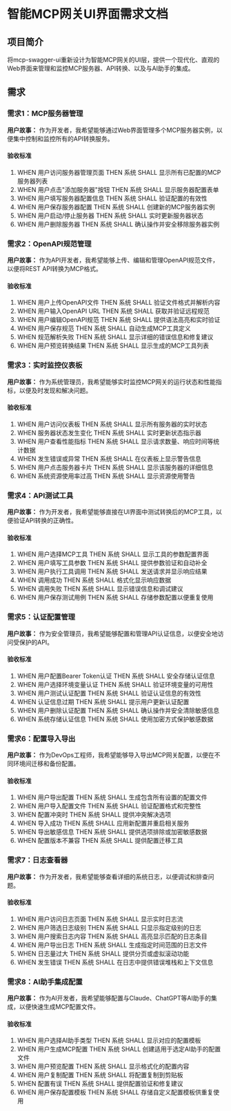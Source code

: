 # 智能MCP网关UI界面需求文档

## 项目简介

将mcp-swagger-ui重新设计为智能MCP网关的UI层，提供一个现代化、直观的Web界面来管理和监控MCP服务器、API转换、以及与AI助手的集成。

## 需求

### 需求1：MCP服务器管理

**用户故事：** 作为开发者，我希望能够通过Web界面管理多个MCP服务器实例，以便集中控制和监控所有的API转换服务。

#### 验收标准

1. WHEN 用户访问服务器管理页面 THEN 系统 SHALL 显示所有已配置的MCP服务器列表
2. WHEN 用户点击"添加服务器"按钮 THEN 系统 SHALL 显示服务器配置表单
3. WHEN 用户填写服务器配置信息 THEN 系统 SHALL 验证配置的有效性
4. WHEN 用户保存服务器配置 THEN 系统 SHALL 创建新的MCP服务器实例
5. WHEN 用户启动/停止服务器 THEN 系统 SHALL 实时更新服务器状态
6. WHEN 用户删除服务器 THEN 系统 SHALL 确认操作并安全移除服务器实例

### 需求2：OpenAPI规范管理

**用户故事：** 作为API开发者，我希望能够上传、编辑和管理OpenAPI规范文件，以便将REST API转换为MCP格式。

#### 验收标准

1. WHEN 用户上传OpenAPI文件 THEN 系统 SHALL 验证文件格式并解析内容
2. WHEN 用户输入OpenAPI URL THEN 系统 SHALL 获取并验证远程规范
3. WHEN 用户编辑OpenAPI规范 THEN 系统 SHALL 提供语法高亮和实时验证
4. WHEN 用户保存规范 THEN 系统 SHALL 自动生成MCP工具定义
5. WHEN 规范解析失败 THEN 系统 SHALL 显示详细的错误信息和修复建议
6. WHEN 用户预览转换结果 THEN 系统 SHALL 显示生成的MCP工具列表

### 需求3：实时监控仪表板

**用户故事：** 作为系统管理员，我希望能够实时监控MCP网关的运行状态和性能指标，以便及时发现和解决问题。

#### 验收标准

1. WHEN 用户访问仪表板 THEN 系统 SHALL 显示所有服务器的实时状态
2. WHEN 服务器状态发生变化 THEN 系统 SHALL 实时更新状态指示器
3. WHEN 用户查看性能指标 THEN 系统 SHALL 显示请求数量、响应时间等统计数据
4. WHEN 发生错误或异常 THEN 系统 SHALL 在仪表板上显示警告信息
5. WHEN 用户点击服务器卡片 THEN 系统 SHALL 显示该服务器的详细信息
6. WHEN 系统资源使用率过高 THEN 系统 SHALL 显示资源使用警告

### 需求4：API测试工具

**用户故事：** 作为开发者，我希望能够直接在UI界面中测试转换后的MCP工具，以便验证API转换的正确性。

#### 验收标准

1. WHEN 用户选择MCP工具 THEN 系统 SHALL 显示工具的参数配置界面
2. WHEN 用户填写工具参数 THEN 系统 SHALL 提供参数验证和自动补全
3. WHEN 用户执行工具调用 THEN 系统 SHALL 发送请求并显示响应结果
4. WHEN 调用成功 THEN 系统 SHALL 格式化显示响应数据
5. WHEN 调用失败 THEN 系统 SHALL 显示错误信息和调试建议
6. WHEN 用户保存测试用例 THEN 系统 SHALL 存储参数配置以便重复使用

### 需求5：认证配置管理

**用户故事：** 作为安全管理员，我希望能够配置和管理API认证信息，以便安全地访问受保护的API。

#### 验收标准

1. WHEN 用户配置Bearer Token认证 THEN 系统 SHALL 安全存储认证信息
2. WHEN 用户选择环境变量认证 THEN 系统 SHALL 验证环境变量的可用性
3. WHEN 用户测试认证配置 THEN 系统 SHALL 验证认证信息的有效性
4. WHEN 认证信息过期 THEN 系统 SHALL 提示用户更新认证配置
5. WHEN 用户删除认证配置 THEN 系统 SHALL 确认操作并安全清除敏感信息
6. WHEN 系统存储认证信息 THEN 系统 SHALL 使用加密方式保护敏感数据

### 需求6：配置导入导出

**用户故事：** 作为DevOps工程师，我希望能够导入导出MCP网关配置，以便在不同环境间迁移和备份配置。

#### 验收标准

1. WHEN 用户导出配置 THEN 系统 SHALL 生成包含所有设置的配置文件
2. WHEN 用户导入配置文件 THEN 系统 SHALL 验证配置格式和完整性
3. WHEN 配置冲突时 THEN 系统 SHALL 提供冲突解决选项
4. WHEN 导入成功 THEN 系统 SHALL 应用新配置并重启相关服务
5. WHEN 导出敏感信息 THEN 系统 SHALL 提供选项排除或加密敏感数据
6. WHEN 配置版本不兼容 THEN 系统 SHALL 提供配置迁移工具

### 需求7：日志查看器

**用户故事：** 作为开发者，我希望能够查看详细的系统日志，以便调试和排查问题。

#### 验收标准

1. WHEN 用户访问日志页面 THEN 系统 SHALL 显示实时日志流
2. WHEN 用户筛选日志级别 THEN 系统 SHALL 只显示指定级别的日志
3. WHEN 用户搜索日志内容 THEN 系统 SHALL 高亮显示匹配的日志条目
4. WHEN 用户导出日志 THEN 系统 SHALL 生成指定时间范围的日志文件
5. WHEN 日志量过大 THEN 系统 SHALL 提供分页或虚拟滚动功能
6. WHEN 发生错误 THEN 系统 SHALL 在日志中提供错误堆栈和上下文信息

### 需求8：AI助手集成配置

**用户故事：** 作为AI开发者，我希望能够配置与Claude、ChatGPT等AI助手的集成，以便快速生成MCP配置文件。

#### 验收标准

1. WHEN 用户选择AI助手类型 THEN 系统 SHALL 显示对应的配置模板
2. WHEN 用户生成MCP配置 THEN 系统 SHALL 创建适用于选定AI助手的配置文件
3. WHEN 用户预览配置 THEN 系统 SHALL 显示格式化的配置内容
4. WHEN 用户复制配置 THEN 系统 SHALL 将配置复制到剪贴板
5. WHEN 配置有误 THEN 系统 SHALL 提供配置验证和修复建议
6. WHEN 用户保存配置模板 THEN 系统 SHALL 存储自定义配置模板供重复使用